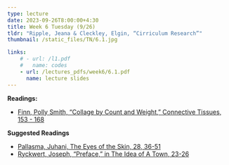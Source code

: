 ```yaml
---
type: lecture
date: 2023-09-26T8:00:00+4:30
title: Week 6 Tuesday (9/26)
tldr: "Ripple, Jeana & Cleckley, Elgin, “Cirriculum Research”"
thumbnail: /static_files/TN/6.1.jpg

links: 
    # - url: /l1.pdf
    #   name: codes
    - url: /lectures_pdfs/week6/6.1.pdf
      name: lecture slides
---
```

**Readings:**
- [Finn, Polly Smith, “Collage by Count and Weight,” Connective Tissues, 153 - 168](/readings_pdfs/week6/TH/r1.pdf)

**Suggested Readings**
- [Pallasma, Juhani, The Eyes of the Skin, 28, 36-51](/readings_pdfs/week6/TH/r2.pdf)
- [Ryckwert, Joseph, “Preface,” in The Idea of A Town, 23-26](/readings_pdfs/week6/TH/r3.pdf)


